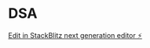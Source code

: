 # DSA

[Edit in StackBlitz next generation editor ⚡️](https://stackblitz.com/~/github.com/ShujaShah/DSA)